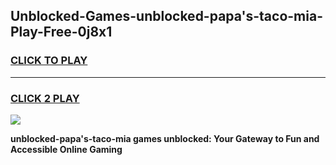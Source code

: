 
## Unblocked-Games-unblocked-papa's-taco-mia-Play-Free-0j8x1
<h3>
<a href="https://premium76.site?title=unblocked-papa's-taco-mia&ref=23A">CLICK TO PLAY</a></h3>
<hr>

<h3>
<a href="https://premium76.site?title=unblocked-papa's-taco-mia&ref=23A">CLICK 2 PLAY</a>
  
</h3>

<a href="https://premium76.site?title=unblocked-papa's-taco-mia&ref=23A"><img src="https://clearcache.store/games.png"></a>


**unblocked-papa's-taco-mia games unblocked: Your Gateway to Fun and Accessible Online Gaming**
